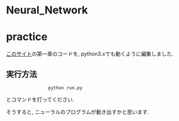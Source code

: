 # Neural_Network

# practice 
[このサイト](https://nnadl-ja.github.io/nnadl_site_ja/chap1.html)の第一章のコードを, python3.xでも動くように編集しました.

## 実行方法
```
				python run.py
```
とコマンドを打ってください.

そうすると, ニューラルのプログラムが動き出すかと思います.
